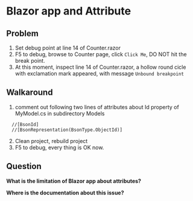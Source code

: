 ﻿# Blazor app and Attribute

## Problem
1. Set debug point at line 14 of Counter.razor
2. F5 to debug, browse to Counter page, click `Click Me`, DO NOT hit the break point.
3. At this moment, inspect line 14 of Counter.razor, a hollow round cicle with exclamation mark appeared, with message `Unbound breakpoint`

## Walkaround
1. comment out following two lines of attributes about Id property of MyModel.cs in subdirectory Models
 ```
   //[BsonId]
   //[BsonRepresentation(BsonType.ObjectId)]
```
2. Clean project, rebuild project
3. F5 to debug, every thing is OK now.

## Question
**What is the limitation of Blazor app about attributes?**

**Where is the documentation about this issue?**


